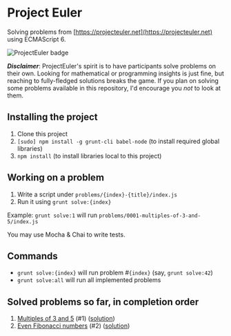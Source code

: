 # Project Euler

Solving problems from [https://projecteuler.net](https://projecteuler.net) using
ECMAScript 6.

![ProjectEuler badge](https://projecteuler.net/profile/chikamichi.png)

***Disclaimer***: ProjectEuler's spirit is to have participants solve problems on
their own. Looking for mathematical or programming insights is just fine, but
reaching to fully-fledged solutions breaks the game. If you plan on solving some
problems available in this repository, I'd encourage you *not* to look at them.

## Installing the project

1. Clone this project
2. `[sudo] npm install -g grunt-cli babel-node` (to install required global libraries)
3. `npm install` (to install libraries local to this project)

## Working on a problem

1. Write a script under `problems/{index}-{title}/index.js`
2. Run it using `grunt solve:{index}`

Example: `grunt solve:1` will run `problems/0001-multiples-of-3-and-5/index.js`

You may use Mocha & Chai to write tests.

## Commands

* `grunt solve:{index}` will run problem #`{index}` (say, `grunt solve:42`)
* `grunt solve:all` will run all implemented problems

## Solved problems so far, in completion order

1. [Multiples of 3 and 5](https://projecteuler.net/problem=1) (#1) ([solution](problems/0001-multiples-of-3-and-5/))
2. [Even Fibonacci numbers](https://projecteuler.net/problem=2) (#2) ([solution](problems/0002-even-fibonacci-numbers/))
